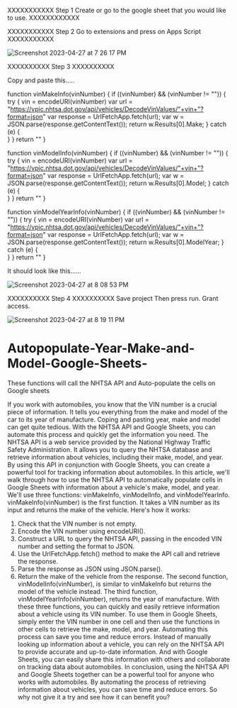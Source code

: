 

XXXXXXXXXXX Step 1 Create or go to the google sheet that you would like to use. XXXXXXXXXXXX

XXXXXXXXXXX Step 2 Go to extensions and press on Apps Script XXXXXXXXXXX

![Screenshot 2023-04-27 at 7 26 17 PM](https://user-images.githubusercontent.com/81628855/235012361-c75d149e-f67c-47fa-875f-4daa8308bd9b.png)



XXXXXXXXXX Step 3 XXXXXXXXXX

Copy and paste this.....




function vinMakeInfo(vinNumber)
{
  if ((vinNumber) && (vinNumber != ""))
  {
    try
    {
      vin = encodeURI(vinNumber)
      var url = "https://vpic.nhtsa.dot.gov/api/vehicles/DecodeVinValues/"+vin+"?format=json"
      var response = UrlFetchApp.fetch(url);
      var w = JSON.parse(response.getContentText());
      return w.Results[0].Make;
    }
    catch (e)
    {      
    }
  }
  return ""
}


function vinModelInfo(vinNumber)
{
  if ((vinNumber) && (vinNumber != ""))
  {
    try
    {
      vin = encodeURI(vinNumber)
      var url = "https://vpic.nhtsa.dot.gov/api/vehicles/DecodeVinValues/"+vin+"?format=json"
      var response = UrlFetchApp.fetch(url);
      var w = JSON.parse(response.getContentText());
      return w.Results[0].Model;
    }
    catch (e)
    {      
    }
  }
  return ""
}


function vinModelYearInfo(vinNumber)
{
  if ((vinNumber) && (vinNumber != ""))
  {
    try
    {
      vin = encodeURI(vinNumber)
      var url = "https://vpic.nhtsa.dot.gov/api/vehicles/DecodeVinValues/"+vin+"?format=json"
      var response = UrlFetchApp.fetch(url);
      var w = JSON.parse(response.getContentText());
      return w.Results[0].ModelYear;
    }
    catch (e)
    {      
    }
  }
  return ""
}

It should look like this......


![Screenshot 2023-04-27 at 8 08 53 PM](https://user-images.githubusercontent.com/81628855/235015882-279c0667-c212-468b-9570-a714d57b7649.png)







XXXXXXXXXX Step 4 XXXXXXXXXX
Save project 
Then press run. 
Grant access.

![Screenshot 2023-04-27 at 8 19 11 PM](https://user-images.githubusercontent.com/81628855/235023526-744796ef-bbad-41a9-b356-e876fc60cea1.png)



















# Autopopulate-Year-Make-and-Model-Google-Sheets-
These functions will call the NHTSA API and Auto-populate the cells on Google sheets


If you work with automobiles, you know that the VIN number is a crucial piece of information. It tells you everything from the make and model of the car to its year of manufacture. Coping and pasting year, make and model can get quite tedious. With the NHTSA API and Google Sheets, you can automate this process and quickly get the information you need.
The NHTSA API is a web service provided by the National Highway Traffic Safety Administration. It allows you to query the NHTSA database and retrieve information about vehicles, including their make, model, and year. By using this API in conjunction with Google Sheets, you can create a powerful tool for tracking information about automobiles.
In this article, we'll walk through how to use the NHTSA API to automatically populate cells in Google Sheets with information about a vehicle's make, model, and year. We'll use three functions: vinMakeInfo, vinModelInfo, and vinModelYearInfo.
vinMakeInfo(vinNumber) is the first function. It takes a VIN number as its input and returns the make of the vehicle. Here's how it works:
1.	Check that the VIN number is not empty.
2.	Encode the VIN number using encodeURI().
3.	Construct a URL to query the NHTSA API, passing in the encoded VIN number and setting the format to JSON.
4.	Use the UrlFetchApp.fetch() method to make the API call and retrieve the response.
5.	Parse the response as JSON using JSON.parse().
6.	Return the make of the vehicle from the response.
The second function, vinModelInfo(vinNumber), is similar to vinMakeInfo but returns the model of the vehicle instead. The third function, vinModelYearInfo(vinNumber), returns the year of manufacture.
With these three functions, you can quickly and easily retrieve information about a vehicle using its VIN number. To use them in Google Sheets, simply enter the VIN number in one cell and then use the functions in other cells to retrieve the make, model, and year.
Automating this process can save you time and reduce errors. Instead of manually looking up information about a vehicle, you can rely on the NHTSA API to provide accurate and up-to-date information. And with Google Sheets, you can easily share this information with others and collaborate on tracking data about automobiles.
In conclusion, using the NHTSA API and Google Sheets together can be a powerful tool for anyone who works with automobiles. By automating the process of retrieving information about vehicles, you can save time and reduce errors. So why not give it a try and see how it can benefit you?
